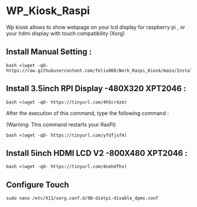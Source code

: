 # WP_Kiosk_Raspi

Wp kiosk allows to show webpage on your lcd display for raspberry pi , or your hdmi display
with touch compatibility (Xorg)

## Install Manual Setting :

```
bash <(wget -qO- https://raw.githubusercontent.com/felix068/Work_Raspi_Kiosk/main/Install.sh)
```

## Install 3.5inch RPI Display -480X320 XPT2046 :

```
bash <(wget -qO- https://tinyurl.com/4h5cr4zm)
```
After the execution of this command, type the following command :

(Warning: This command restarts your RasPi)
```
bash <(wget -qO- https://tinyurl.com/yfdfjxf4)
```


## Install 5inch HDMI LCD V2 -800X480 XPT2046 :

```
bash <(wget -qO- https://tinyurl.com/4nehdfhv)
```

## Configure Touch

```
sudo nano /etc/X11/xorg.conf.d/98-dietpi-disable_dpms.conf
```
